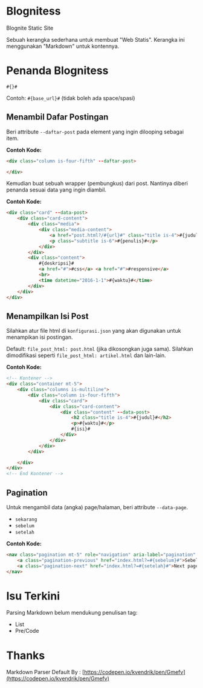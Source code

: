 # Blognitess
Blognite Static Site

Sebuah kerangka sederhana untuk membuat "Web Statis". Kerangka ini menggunakan "Markdown" untuk kontennya.

# Penanda Blognitess
```#{}#```

Contoh: ```#{base_url}#``` (tidak boleh ada space/spasi)

## Menambil Dafar Postingan
Beri attribute ```--daftar-post``` pada element yang ingin dilooping sebagai item.

**Contoh Kode:**
```html
<div class="column is-four-fifth" --daftar-post>

</div>
```

Kemudian buat sebuah wrapper (pembungkus) dari post. Nantinya diberi penanda sesuai data yang ingin diambil.

**Contoh Kode:**
```html
<div class="card" --data-post>
    <div class="card-content">
        <div class="media">
            <div class="media-content">
                <a href="post.html?/#{url}#" class="title is-4">#{judul}#</a>
                <p class="subtitle is-6">#{penulis}#</p>
            </div>
        </div>
        <div class="content">
            #{deskripsi}#
            <a href="#">#css</a> <a href="#">#responsive</a>
            <br>
            <time datetime="2016-1-1">#{waktu}#</time>
        </div>
    </div>
</div>
```

## Menampilkan Isi Post
Silahkan atur file html di ```konfigurasi.json``` yang akan digunakan untuk menampikan isi postingan.

Default: ```file_post_html: post.html``` (jika dikosongkan juga sama).
Silahkan dimodifikasi seperti ```file_post_html: artikel.html``` dan lain-lain.

**Contoh Kode:**
```html
<!-- Kontener -->
<div class="container mt-5">
    <div class="columns is-multiline">
        <div class="column is-four-fifth">
            <div class="card">
                <div class="card-content">
                    <div class="content" --data-post>
                        <h2 class="title is-4">#{judul}#</h2>
                        <p>#{waktu}#</p>
                        #{isi}#
                    </div>
                </div>
            </div>
        </div>

    </div>
</div>
<!-- End Kontener -->
```

## Pagination
Untuk mengambil data (angka) page/halaman, beri attribute ```--data-page```.
- ```sekarang```
- ```sebelum```
- ```setelah```

**Contoh Kode:**
```html
<nav class="pagination mt-5" role="navigation" aria-label="pagination" --data-page>
    <a class="pagination-previous" href="index.html?=#{sebelum}#">Sebelum</a>
    <a class="pagination-next" href="index.html?=#{setelah}#">Next page</a>
</nav>
```

# Isu Terkini
Parsing Markdown belum mendukung penulisan tag:
- List
- Pre/Code

# Thanks
Markdown Parser Default By : [https://codepen.io/kvendrik/pen/Gmefv](https://codepen.io/kvendrik/pen/Gmefv)